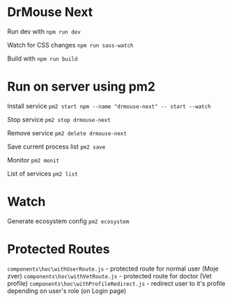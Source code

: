 # DrMouse Next

Run dev with `npm run dev`

Watch for CSS changes `npm run sass-watch`

Build with `npm run build`

# Run on server using pm2

Install service `pm2 start npm --name "drmouse-next" -- start --watch`

Stop service `pm2 stop drmouse-next`

Remove service `pm2 delete drmouse-next`

Save current process list `pm2 save`

Monitor `pm2 monit`

List of services `pm2 list`

# Watch
Generate ecosystem config `pm2 ecosystem`


# Protected Routes
`components\hoc\withUserRoute.js` - protected route for normal user (Moje zver)
`components\hoc\withVetRoute.js` - protected route for doctor (Vet profile)
`components\hoc\withProfileRedirect.js` - redirect user to it's profile depending on user's role (on Login page)

